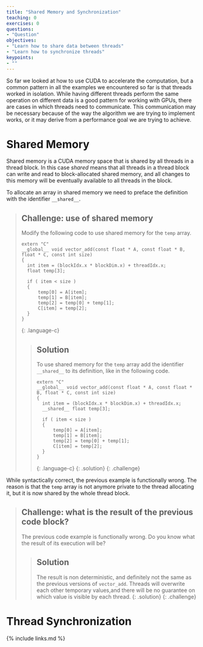 ```yaml
---
title: "Shared Memory and Synchronization"
teaching: 0
exercises: 0
questions:
- "Question"
objectives:
- "Learn how to share data between threads"
- "Learn how to synchronize threads"
keypoints:
- ""
---
```


So far we looked at how to use CUDA to accelerate the computation, but a common pattern in all the examples we encountered so far is that threads worked in isolation.
While having different threads perform the same operation on different data is a good pattern for working with GPUs, there are cases in which threads need to communicate.
This communication may be necessary because of the way the algorithm we are trying to implement works, or it may derive from a performance goal we are trying to achieve.

# Shared Memory

Shared memory is a CUDA memory space that is shared by all threads in a thread block.
In this case *shared* means that all threads in a thread block can write and read to block-allocated shared memory, and all changes to this memory will be eventually available to all threads in the block.

To allocate an array in shared memory we need to preface the definition with the identifier `__shared__`.

> ## Challenge: use of shared memory
>
> Modify the following code to use shared memory for the `temp` array.
>
> ~~~
> extern "C"
> __global__ void vector_add(const float * A, const float * B, float * C, const int size)
> {
>   int item = (blockIdx.x * blockDim.x) + threadIdx.x;
>   float temp[3];
>
>   if ( item < size )
>   {
>       temp[0] = A[item];
>       temp[1] = B[item];
>       temp[2] = temp[0] + temp[1];
>       C[item] = temp[2];
>   }
> }
> ~~~
> {: .language-c}
> > ## Solution
> > 
> > To use shared memory for the `temp` array add the identifier `__shared__` to its definition, like in the following code.
> >
> > ~~~
> > extern "C"
> > __global__ void vector_add(const float * A, const float * B, float * C, const int size)
> > {
> >   int item = (blockIdx.x * blockDim.x) + threadIdx.x;
> >   __shared__ float temp[3];
> >
> >   if ( item < size )
> >   {
> >       temp[0] = A[item];
> >       temp[1] = B[item];
> >       temp[2] = temp[0] + temp[1];
> >       C[item] = temp[2];
> >   }
> > }
> > ~~~
> > {: .language-c}
> {: .solution}
{: .challenge}

While syntactically correct, the previous example is functionally wrong.
The reason is that the `temp` array is not anymore private to the thread allocating it, but it is now shared by the whole thread block.

> ## Challenge: what is the result of the previous code block?
>
> The previous code example is functionally wrong. Do you know what the result of its execution will be?
>
> > ## Solution
> >
> > The result is non deterministic, and definitely not the same as the previous versions of `vector_add`.
> > Threads will overwrite each other temporary values,and there will be no guarantee on which value is visible by each thread.
> {: .solution}
{: .challenge}

# Thread Synchronization

{% include links.md %}